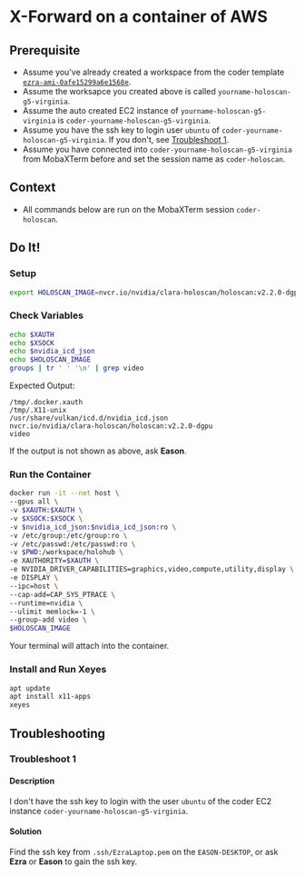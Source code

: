 # X-Forward on a container of AWS
## Prerequisite
- Assume you've already created a workspace from the coder template [`ezra-ami-0afe15299a6e1568e`](https://l0bs2qt3brgg6.pit-1.try.coder.app/templates/ezra-ami-0afe15299a6e1568e).
- Assume the worksapce you created above is called `yourname-holoscan-g5-virginia`.
- Assume the auto created EC2 instance of `yourname-holoscan-g5-virginia` is `coder-yourname-holoscan-g5-virginia`.
- Assume you have the ssh key to login user `ubuntu` of `coder-yourname-holoscan-g5-virginia`. If you don't, see [Troubleshoot 1](#troubleshoot-1).
- Assume you have connected into `coder-yourname-holoscan-g5-virginia` from MobaXTerm before and set the session name as `coder-holoscan`.
## Context
- All commands below are run on the MobaXTerm session `coder-holoscan`.
## Do It!
### Setup
```bash
export HOLOSCAN_IMAGE=nvcr.io/nvidia/clara-holoscan/holoscan:v2.2.0-dgpu
```
### Check Variables
```bash 
echo $XAUTH
echo $XSOCK
echo $nvidia_icd_json
echo $HOLOSCAN_IMAGE
groups | tr ' ' '\n' | grep video
```
Expected Output:
```
/tmp/.docker.xauth
/tmp/.X11-unix
/usr/share/vulkan/icd.d/nvidia_icd.json
nvcr.io/nvidia/clara-holoscan/holoscan:v2.2.0-dgpu
video
```
If the output is not shown as above, ask **Eason**.
### Run the Container
```bash
docker run -it --net host \
--gpus all \
-v $XAUTH:$XAUTH \
-v $XSOCK:$XSOCK \
-v $nvidia_icd_json:$nvidia_icd_json:ro \
-v /etc/group:/etc/group:ro \
-v /etc/passwd:/etc/passwd:ro \
-v $PWD:/workspace/holohub \
-e XAUTHORITY=$XAUTH \
-e NVIDIA_DRIVER_CAPABILITIES=graphics,video,compute,utility,display \
-e DISPLAY \
--ipc=host \
--cap-add=CAP_SYS_PTRACE \
--runtime=nvidia \
--ulimit memlock=-1 \
--group-add video \
$HOLOSCAN_IMAGE
```
Your terminal will attach into the container.
### Install and Run Xeyes
```bash
apt update
apt install x11-apps
xeyes
```
## Troubleshooting
### Troubleshoot 1
#### Description
I don't have the ssh key to login with the user `ubuntu` of the coder EC2 instance `coder-yourname-holoscan-g5-virginia`.
#### Solution
Find the ssh key from `.ssh/EzraLaptop.pem` on the `EASON-DESKTOP`, or ask **Ezra** or **Eason** to gain the ssh key.

